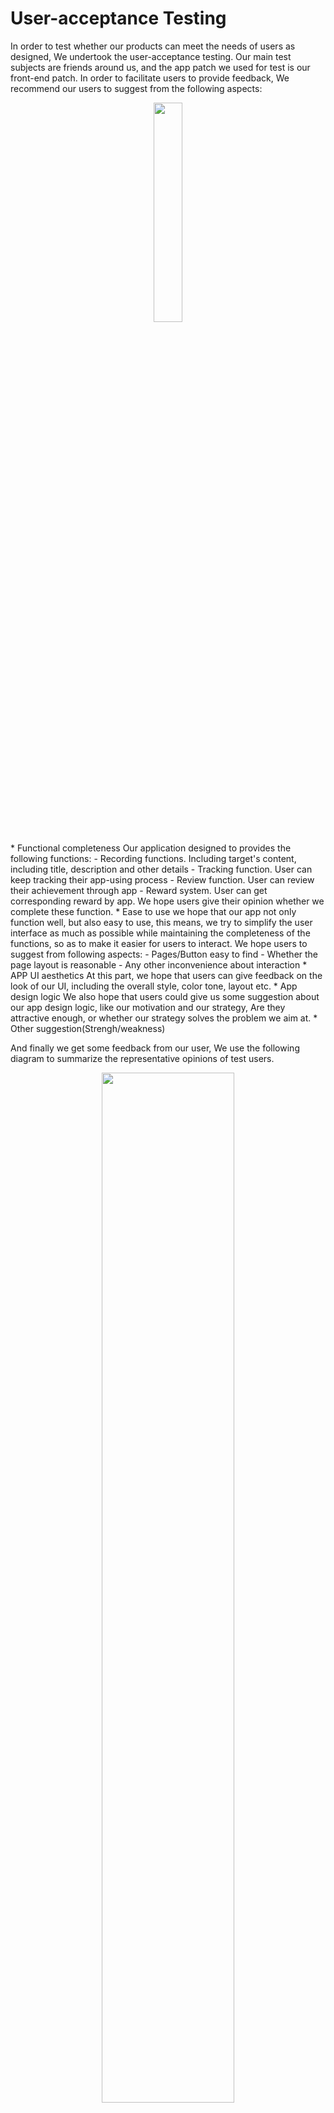 # **User-acceptance Testing**  
   In order to test whether our products can meet the needs of users as designed, We undertook the user-acceptance testing. 
    Our main test subjects are friends around us, and the app patch we used for test is our front-end patch. In order to facilitate users to provide feedback, 
    We recommend our users to suggest from the following aspects:

<p align="center">
<img src="https://github.com/Blind4life/Tech/blob/main/mutong.jpg?raw=true" width = 30%>
</p>
   * Functional completeness 
      Our application designed to provides the following functions:
      - Recording functions. Including target's content, including title, description and other details
      - Tracking function. User can keep tracking their app-using process
      - Review function. User can review their achievement through app
      - Reward system. User can get corresponding reward by app.
      We hope users give their opinion whether we complete these function.
   * Ease to use 
      we hope that our app not only function well, but also easy to use, this means, we try to simplify the user interface as much 
      as possible while maintaining the completeness of the functions, so as to make it easier for users to interact. We hope users to suggest from following aspects:
      - Pages/Button easy to find
      - Whether the page layout is reasonable 
      - Any other inconvenience about interaction
   * APP UI aesthetics
      At this part, we hope that users can give feedback on the look of our UI, including the overall style, color tone, layout etc.
   * App design logic
      We also hope that users could give us some suggestion about our app design logic, like our motivation and our strategy, Are they attractive enough, 
      or whether our strategy solves the problem we aim at. 
   * Other suggestion(Strengh/weakness)
        


   And finally we get some feedback from our user, We use the following diagram to summarize the representative opinions of test users. 
<p align="center">
<img src="https://github.com/Blind4life/Tech/blob/main/%E5%9B%BE%E7%89%871.png?raw=true" width = 65%>
</p>
    
   According to user feedback, most test users believe that our existing design is sufficient to meet our original design intentions, and can complete a series of processes such as setting goals, tracking goals, reviewing, and rewarding, and these functional pages or buttons are easy to find; Some test users think that the simple design style of our APP is very neat, while other users think that our page design is a bit simple; Many test users suggested that our reward system is a little bit simple and not attractive enough; Most test users said they have had the same troubles about habit forming, they think our APP has certain practical value, but they also said that our current model is not enough.
   

## **Future improvement points

   From the feedback given by our users, we want to do some future improvement about our app:
   * Beautify the interface of the program
   * Add more types of bonus cards, not just city views, and add relevant descriptions to the cards 
   * Add card exchange system between users 
   * More user-friendly program interface 
